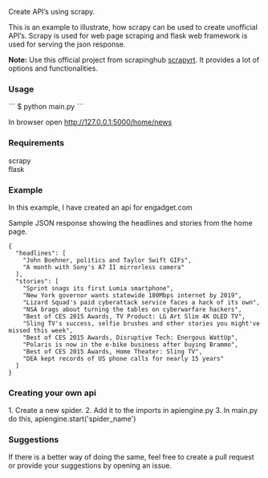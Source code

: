 Create API’s using scrapy.

This is an example to illustrate, how scrapy can be used to create unofficial API’s. Scrapy is used for web page scraping and flask web framework is used for serving the json response.

**Note:** Use this official project from scrapinghub [scrapyrt](https://github.com/scrapinghub/scrapyrt). It provides
a lot of options and functionalities.

<h3>Usage</h3>
```
$ python main.py
```

In browser open http://127.0.0.1:5000/home/news

<h3>Requirements</h3>
scrapy<br>
flask

<h3>Example</h3>
In this example, I have created an api for engadget.com 

Sample JSON response showing the headlines and stories from the home page.
```
{
  "headlines": [
    "John Boehner, politics and Taylor Swift GIFs", 
    "A month with Sony's A7 II mirrorless camera"
  ], 
  "stories": [
    "Sprint snags its first Lumia smartphone", 
    "New York governor wants statewide 100Mbps internet by 2019", 
    "Lizard Squad's paid cyberattack service faces a hack of its own", 
    "NSA brags about turning the tables on cyberwarfare hackers", 
    "Best of CES 2015 Awards, TV Product: LG Art Slim 4K OLED TV", 
    "Sling TV's success, selfie brushes and other stories you might've missed this week", 
    "Best of CES 2015 Awards, Disruptive Tech: Energous WattUp", 
    "Polaris is now in the e-bike business after buying Brammo", 
    "Best of CES 2015 Awards, Home Theater: Sling TV", 
    "DEA kept records of US phone calls for nearly 15 years"
  ]
}
```

<h3>Creating your own api</h3>
1. Create a new spider.
2. Add it to the imports in apiengine.py
3. In main.py do this, apiengine.start('spider_name')

<h3>Suggestions</h3>
If there is a better way of doing the same, feel free to create a pull request or provide your suggestions by opening an issue.
